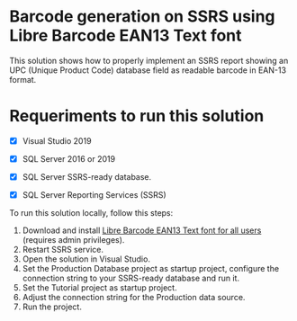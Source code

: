 # Barcode generation on SSRS using Libre Barcode EAN13 Text font

This solution shows how to properly implement an SSRS report showing an UPC (Unique Product Code) database field as readable barcode in EAN-13 format.

# Requeriments to run this solution

- [X] Visual Studio 2019

- [X] SQL Server 2016 or 2019

- [X] SQL Server SSRS-ready database.

- [X] SQL Server Reporting Services (SSRS)

To run this solution locally, follow this steps:

1. Download and install [Libre Barcode EAN13 Text font for all users](https://fonts.google.com/specimen/Libre+Barcode+EAN13+Text) (requires admin privileges).
2. Restart SSRS service.
3. Open the solution in Visual Studio.
4. Set the Production Database project as startup project, configure the connection string to your SSRS-ready database and run it.
5. Set the Tutorial project as startup project.
6. Adjust the connection string for the Production data source.
7. Run the project.
